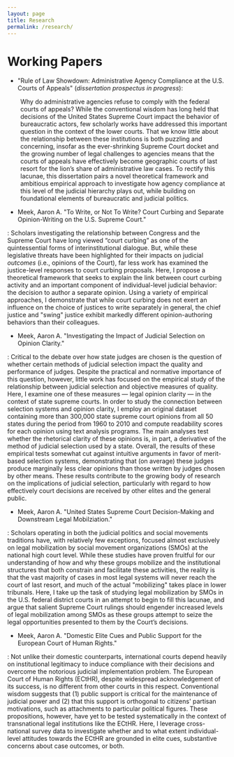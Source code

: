 ```yaml
---
layout: page
title: Research
permalink: /research/
---
```


# Working Papers

* "Rule of Law Showdown: Administrative Agency Compliance at the U.S. Courts of Appeals" (_dissertation prospectus in progress_):

<div style="padding-left: 30px;">
Why do administrative agencies refuse to comply with the federal courts of appeals? While the conventional wisdom has long held that decisions of the United States Supreme Court impact the behavior of bureaucratic actors, few scholarly works have addressed this important question in the context of the lower courts. That we know little about the relationship between these institutions is both puzzling and concerning, insofar as the ever-shrinking Supreme Court docket and the growing number of legal challenges to agencies means that the courts of appeals have effectively become geographic courts of last resort for the lion’s share of administrative law cases. To rectify this lacunae, this dissertation pairs a novel theoretical framework and ambitious empirical approach to investigate how agency compliance at this level of the judicial hierarchy plays out, while building on foundational elements of bureaucratic and judicial politics.
</div>

* Meek, Aaron A. "To Write, or Not To Write? Court Curbing and Separate Opinion-Writing on the U.S. Supreme Court."

: Scholars investigating the relationship between Congress and the Supreme Court have long viewed “court curbing” as one of the quintessential forms of interinstitutional dialogue. But, while these legislative threats have been highlighted for their impacts on judicial _outcomes_ (i.e., opinions of the Court), far less work has examined the justice-level responses to court curbing proposals. Here, I propose a theoretical framework that seeks to explain the link between court curbing activity and an important component of individual-level judicial behavior: the decision to author a separate opinion. Using a variety of empirical approaches, I demonstrate that while court curbing does not exert an influence on the choice of justices to write separately in general, the chief justice and "swing" justice exhibit markedly different opinion-authoring behaviors than their colleagues.

* Meek, Aaron A. "Investigating the Impact of Judicial Selection on Opinion Clarity."

: Critical to the debate over how state judges are chosen is the question of whether certain methods of judicial selection impact the quality and performance of judges. Despite the practical and normative importance of this question, however, little work has focused on the empirical study of the relationship between judicial selection and objective measures of quality. Here, I examine one of these measures — legal opinion clarity — in the context of state supreme courts. In order to study the connection between selection systems and opinion clarity, I employ an original dataset containing more than 300,000 state supreme court opinions from all 50 states during the period from 1960 to 2010 and compute readability scores for each opinion using text analysis programs. The main analyses test whether the rhetorical clarity of these opinions is, in part, a derivative of the method of judicial selection used by a state. Overall, the results of these empirical tests somewhat cut against intuitive arguments in favor of merit-based selection systems, demonstrating that (on average) these judges produce marginally less clear opinions than those written by judges chosen by other means. These results contribute to the growing body of research on the implications of judicial selection, particularly with regard to how effectively court decisions are received by other elites and the general public.

* Meek, Aaron A. "United States Supreme Court Decision-Making and Downstream Legal Mobilziation."

: Scholars operating in both the judicial politics and social movements traditions have, with relatively few exceptions, focused almost exclusively on legal mobilization by social movement organizations (SMOs) at the national high court level. While these studies have proven fruitful for our understanding of how and why these groups mobilize and the institutional structures that both constrain and facilitate these activities, the reality is that the vast majority of cases in most legal systems will never reach the court of last resort, and much of the actual "mobilizing" takes place in lower tribunals. Here, I take up the task of studying legal mobilization by SMOs in the U.S. federal district courts in an attempt to begin to fill this lacunae, and argue that salient Supreme Court rulings should engender increased levels of legal mobilization among SMOs as these groups attempt to seize the legal opportunities presented to them by the Court’s decisions.

* Meek, Aaron A. "Domestic Elite Cues and Public Support for the European Court of Human Rights."

: Not unlike their domestic counterparts, international courts depend heavily on institutional legitimacy to induce compliance with their decisions and overcome the notorious judicial implementation problem. The European Court of Human Rights (ECtHR), despite widespread acknowledgement of its success, is no different from other courts in this respect. Conventional wisdom suggests that (1) public support is critical for the maintenance of judicial power and (2) that this support is orthogonal to citizens' partisan motivations, such as attachments to particular political figures. These propositions, however, have yet to be tested systematically in the context of transnational legal institutions like the ECtHR. Here, I leverage cross-national survey data to investigate whether and to what extent individual-level attitudes towards the ECtHR are grounded in elite cues, substantive concerns about case outcomes, or both.